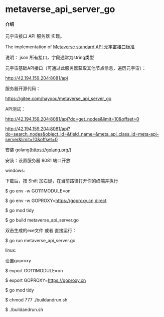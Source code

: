 # metaverse_api_server_go

#### 介绍
元宇宙接口 API 服务器 实现。 

The implementation of  [Metaverse standard API 元宇宙接口标准](https://thoughts.aliyun.com/share/6195068ebdc2c4001aea0058#title=Metaverse_standard_API)

说明：
json 所有接口，字段通常为string类型

元宇宙基础API接口（可通过此服务器获取其他节点信息，遍历元宇宙）：

http://42.194.159.204:8081/api

服务器开源代码：

https://gitee.com/hayoou/metaverse_api_server_go


API测试：

http://42.194.159.204:8081/api?do=get_nodes&limit=10&offset=0


http://42.194.159.204:8081/api?do=search_nodes&object_id=&field_name=&meta_api_class_id=meta-api-server&limit=10&offset=0


安装 golang(https://golang.org/)
 
安装：设置服务器 8081 端口开放

windows:

下载后，按 Shift 加右键，在当前路径打开你的终端并执行

$ go env -w GO111MODULE=on

$ go env -w GOPROXY=https://goproxy.cn,direct

$ go mod tidy

$ go build metaverse_api_server.go 

双击生成的exe文件 或者 直接运行：

$ go run metaverse_api_server.go



linux:

设置goproxy

$ export GO111MODULE=on

$ export GOPROXY=https://goproxy.cn

$ go mod tidy

$ chmod 777 ./buildandrun.sh

$ ./buildandrun.sh